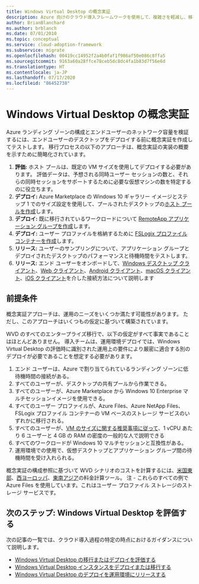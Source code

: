 ```yaml
---
title: Windows Virtual Desktop の概念実証
description: Azure 向けのクラウド導入フレームワークを使用して、複雑さを軽減し、移行プロセスを標準化する仮想デスクトップ移行のベスト プラクティスについて説明します。
author: BrianBlanchard
ms.author: brblanch
ms.date: 07/01/2010
ms.topic: conceptual
ms.service: cloud-adoption-framework
ms.subservice: migrate
ms.openlocfilehash: 00419cc14952f2a4b0faf1f986af50e086c8ffa5
ms.sourcegitcommit: 9163a60a28ffce78ceb5dc8dc4fa1b83d7f56e6d
ms.translationtype: HT
ms.contentlocale: ja-JP
ms.lasthandoff: 07/17/2020
ms.locfileid: "86452738"
---
```

# <a name="windows-virtual-desktop-proof-of-concept"></a>Windows Virtual Desktop の概念実証

Azure ランディング ゾーンの構成とエンドユーザーのネットワーク容量を検証するには、エンドユーザーのデスクトップをデプロイする前に概念実証を作成してテストします。 移行プロセスの以下のアプローチは、概念実証の実装の概要を示すために簡略化されています。

1. **評価:** ホスト プールは、既定の VM サイズを使用してデプロイする必要があります。 評価データは、予想される同時ユーザー セッションの数と、それらの同時セッションをサポートするために必要な仮想マシンの数を特定するのに役立ちます。
2. **デプロイ:** Azure Marketplace の Windows 10 ギャラリー イメージとステップ 1 でのサイズ設定を使用して、プールされたデスクトップの[ホスト プールを作成](https://docs.microsoft.com/azure/virtual-desktop/create-host-pools-azure-marketplace)します。
3. **デプロイ:** 既に移行されているワークロードについて [RemoteApp アプリケーション グループを作成](https://docs.microsoft.com/azure/virtual-desktop/manage-app-groups#create-a-remoteapp-group)します。
4. **デプロイ:** ユーザー プロファイルを格納するために [FSLogix プロファイル コンテナーを作成](https://docs.microsoft.com/azure/virtual-desktop/create-host-pools-user-profile)します。
5. **リリース:** ユーザーのサンプリングについて、アプリケーション グループとデプロイされたデスクトップのパフォーマンスと待機時間をテストします。
6. **リリース:** エンド ユーザーをオンボードして、[Windows デスクトップ クライアント](https://docs.microsoft.com/azure/virtual-desktop/connect-windows-7-and-10)、[Web クライアント](https://docs.microsoft.com/azure/virtual-desktop/connect-web)、[Android クライアント](https://docs.microsoft.com/azure/virtual-desktop/connect-android)、[macOS クライアント](https://docs.microsoft.com/azure/virtual-desktop/connect-macos)、[iOS クライアント](https://docs.microsoft.com/azure/virtual-desktop/connect-ios)を介した接続方法について説明します

## <a name="assumptions"></a>前提条件

概念実証アプローチは、運用のニーズをいくつか満たす可能性があります。 ただし、このアプローチはいくつもの仮定に基づいて構築されています。

WVD のすべてのエンタープライズ移行で、以下の仮定がすべて事実であることはほとんどありません。 導入チームは、運用環境デプロイでは、Windows Virtual Desktop の評価時に識別された運用上の要件により厳密に適合する別のデプロイが必要であることを想定する必要があります。

1. エンド ユーザーは、Azure で割り当てられているランディング ゾーンに低待機時間の接続がある。
2. すべてのユーザーが、デスクトップの共有プールから作業できる。
3. すべてのユーザーが、Azure Marketplace から Windows 10 Enterprise マルチセッションイメージを使用できる。
4. すべてのユーザー プロファイルが、Azure Files、Azure NetApp Files、FSLogix プロファイル コンテナーの VM ベースのストレージ サービスのいずれかに移行される。
5. すべてのユーザーが、[VM のサイズに関する推奨事項に従って](https://docs.microsoft.com/windows-server/remote/remote-desktop-services/virtual-machine-recs#multi-session-recommendations)、1 vCPU あたり 6 ユーザーと 4 GB の RAM の密度の一般的な人で説明できる
6. すべてのワークロードが Windows 10 マルチセッションと互換性がある。
7. 運用環境での使用で、仮想デスクトップとアプリケーション グループ間の待機時間を受け入れられる。

概念実証の構成参照に基づいて WVD シナリオのコストを計算するには、[米国東部](https://azure.com/e/448606254c9a44f88798892bb8e0ef3c)、[西ヨーロッパ](https://azure.com/e/61a376d5f5a641e8ac31d1884ade9e55)、[東南アジア](https://azure.com/e/7cf555068922461587d0aa99a476f926)の料金計算ツール。 注 - これらのすべての例で Azure Files を使用しています。これはユーザー プロファイル ストレージのストレージ サービスです。

## <a name="next-step-assess-for-windows-virtual-desktop"></a>次のステップ: Windows Virtual Desktop を評価する

次の記事の一覧では、クラウド導入過程の特定の時点におけるガイダンスについて説明します。

- [Windows Virtual Desktop の移行またはデプロイを評価する](./migrate-assess.md)
- [Windows Virtual Desktop インスタンスをデプロイまたは移行する](./migrate-deploy.md)
- [Windows Virtual Desktop のデプロイを運用環境にリリースする](./migrate-release.md)
